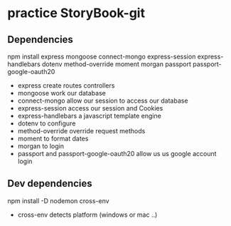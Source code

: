 # practice StoryBook-git
## Dependencies
npm install 
express 
mongoose 
connect-mongo 
express-session 
express-handlebars 
dotenv 
method-override 
moment 
morgan 
passport 
passport-google-oauth20 
* express create routes controllers
* mongoose work our database
* connect-mongo allow our session to access our database
* express-session access our session and Cookies
* express-handlebars a javascript template engine
* dotenv to configure
* method-override override request methods
* moment to format dates
* morgan to login 
* passport and passport-google-oauth20 allow us us google account login

## Dev dependencies
npm install -D nodemon cross-env
* cross-env detects platform (windows or mac ..)
